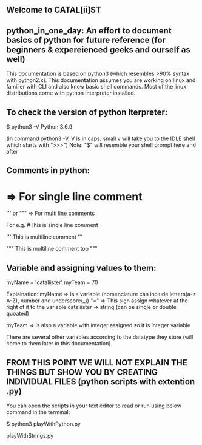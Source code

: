 Welcome to CATAL[ii]ST
----------------------

python_in_one_day: An effort to document basics of python for future reference (for beginners & expereienced geeks and ourself as well)
-----------------
This documentation is based on python3 (which resembles >90% syntax with python2.x). This documentation assumes you are working on linux and familier with CLI and also know basic shell commands. Most of the linux distributions come with python interpreter installed.  

To check the version of python iterpreter:
-----------------------------------------
 $ python3 -V 
Python 3.6.9

(in command python3 -V, V is in caps; small v will take you to the IDLE shell which starts with ">>>")
Note: "$" will resemble your shell prompt here and after


Comments in python:
-------------------
# =>            For single line comment
''' or """ =>   For multi line comments

For e.g. 
#This is single line comment

'''
This is
multiline
comment
'''

"""
This is
multiline
comment
too
"""


Variable and assigning values to them:
-------------------------------------
myName = 'cataliister'
myTeam = 70

Explaination:
myName => is a variable (nomenclature can include letters(a-z A-Z), number and underscore(_))
"=" => This sign assign whatever at the right of it to the variable
cataliister => string (can be single or double quoated)

myTeam => is also a variable with integer assigned so it is integer variable

There are several other variables according to the datatype they store (will come to them later in this documentation)


FROM THIS POINT WE WILL NOT EXPLAIN THE THINGS BUT SHOW YOU BY CREATING INDIVIDUAL FILES (python scripts with extention .py)
----------------------------------------------------------------------------------------------------------------------------
You can open the scripts in your text editor to read or run using below command in the terminal:

$ python3 playWithPython.py


playWithStrings.py




